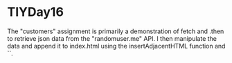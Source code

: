 # TIYDay16

The "customers" assignment is primarily a demonstration of fetch and .then to retrieve json data from the "randomuser.me" API. I then manipulate the data and append it to index.html using the insertAdjacentHTML function and ``.

